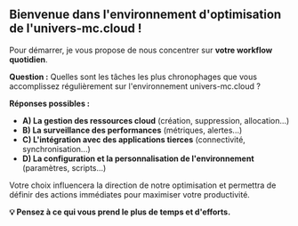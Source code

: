 ##  Bienvenue dans l'environnement d'optimisation de l'univers-mc.cloud ! 

Pour démarrer, je vous propose de nous concentrer sur **votre workflow quotidien**.  

**Question :** Quelles sont les tâches les plus chronophages que vous accomplissez régulièrement sur l'environnement univers-mc.cloud ? 

**Réponses possibles :**

* **A) La gestion des ressources cloud** (création, suppression, allocation...)
* **B) La surveillance des performances** (métriques, alertes...)
* **C) L'intégration avec des applications tierces** (connectivité, synchronisation...)
* **D) La configuration et la personnalisation de l'environnement** (paramètres, scripts...)


Votre choix influencera la direction de notre optimisation et permettra de  définir des actions immédiates pour maximiser votre productivité. 

**💡 Pensez à ce qui vous prend le plus de temps et d'efforts.** 

